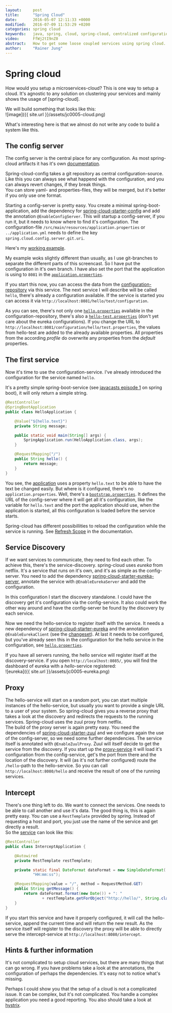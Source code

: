 ```yaml
---
layout:     post
title:      "Spring Cloud"
date:       2016-05-07 12:11:33 +0000
modified:   2016-07-09 11:53:29 +0200
categories: spring cloud
keywords:   java, spring, cloud, spring-cloud, centralized configuration, service-discovery, reverse-proxy, microservice, zuul, configserver, git
video:      FfWj2tI9nZ0
abstract:   How to get some loose coupled services using spring cloud.
author:     "Rainer Jung"
---
```

# Spring cloud

How would you setup a microservices-cloud? This is one way to setup a
cloud. It's agnostic to any solution on clustering your services and
mainly shows the usage of [spring-cloud].

We will build something that looks like this:  
![image]({{ site.url }}/assets/jc0005-cloud.png)

What's interesting here is that we almost do not write any code to build
a system like this.

## The config server

The config server is the central place for any configuration. As most
spring-cloud artifacts it has it's own
[documentation](http://cloud.spring.io/spring-cloud-config/).

Spring-cloud-config takes a git repository as central
configuration-source. Like this you can always see what happend with the
configuration, and you can always revert changes, if they break things.  
You can store yaml- and properties-files, they will be merged, but it's
better if you only use one format.

Starting a config-server is pretty easy. You create a minimal
spring-boot-application, add the dependency for
[spring-cloud-starter-config](http://mvnrepository.com/artifact/org.springframework.cloud/spring-cloud-starter-config)
and add the annotation `@EnableConfigServer`. This will startup a
config-server, if you run it, but it needs to know where to find it's
configuration. The configuration-file
`/src/main/resources/application.properties` or `../application.yml`
needs to define the key `spring.cloud.config.server.git.uri`.

Here's my
[working example](https://github.com/javacasts/jc0005-spring-cloud/tree/config).

My example woks slightly different than usually, as I use git-branches
to separate the different parts of this screencast. So I have put the
configuration in it's own branch. I have also set the port that the
application is using to `8081` in the
[`application.properties`](https://github.com/javacasts/jc0005-spring-cloud/blob/config/src/main/resources/application.properties).

If you start this now, you can access the data from the
[configuration-repository](https://github.com/javacasts/jc0005-spring-cloud/tree/configuration)
via this service. The next service I will describe will be called
`hello`, there's already a configuration available. If the service is
started you can access it via `http://localhost:8081/hello/test/configuration`.

As you can see, there's not only one
[`hello.properties`](https://github.com/javacasts/jc0005-spring-cloud/blob/configuration/hello.properties)
available in the configuration-repository, there's also a
[`hello-test.properties`](https://github.com/javacasts/jc0005-spring-cloud/blob/configuration/hello-test.properties)
(don't yet care about the eureka configurations). If you change the URL
to `http://localhost:8081/configuration/hello/test.properties`, the
values from hello-test are added to the already available properties.
All properties from the according *profile* do overwrite any properties
from the *default* properties.

## The first service

Now it's time to use the configuration-service. I've already introduced
the configuration for the service named `hello`.

It's a pretty simple spring-boot-service (see
[javacasts episode 1](http://www.javacasts.net/spring/boot/2016/01/06/jc0001-spring-boot.html) on spring
boot), it will only return a simple string.

```java
@RestController
@SpringBootApplication
public class HelloApplication {

    @Value("${hello.text}")
    private String message;

    public static void main(String[] args) {
        SpringApplication.run(HelloApplication.class, args);
    }

    @RequestMapping("/")
    public String hello() {
        return message;
    }
}
```

You see, the
[application](https://github.com/javacasts/jc0005-spring-cloud/tree/hello)
uses a property `hello.text` to be able to have the text be changed easily. But
where is it configured, there's no `application.properties`. Well, there's a
[`bootstrap.properties`](https://github.com/javacasts/jc0005-spring-cloud/blob/hello/src/main/resources/bootstrap.properties).
It defines the URL of the config-server where it will get all it's
configuration, like the variable for `hello.text` and the port the
application should use, when the application is started, all this
configuration is loaded before the service starts.

Spring-cloud has different possibillities to reload the configuration
while the service is running. See
[Refresh Scope](http://cloud.spring.io/spring-cloud-static/docs/1.0.x/spring-cloud.html#_refresh_scope)
in the documentation.

## Service Discovery

If we want services to communicate, they need to find each other. To
achieve this, there's the service-discovery. spring-cloud uses *eureka*
from netflix. It's a service that runs on it's own, and it's as simple
as the config-server. You need to add the dependency
[spring-cloud-starter-eureka-server](http://mvnrepository.com/artifact/org.springframework.cloud/spring-cloud-starter-eureka-server),
annotate the service with `@EnableEurekaServer` and add the
configuration.

In this configuration I start the discovery standalone. I could have
the discovery get it's configuration via the config-service. It also
could work the other way around and have the config-server be found by
the discovery by each service.

Now we need the hello-service to register itself with the service. It
needs a new dependency of
[spring-cloud-starter-eureka](http://mvnrepository.com/artifact/org.springframework.cloud/spring-cloud-starter-eureka)
and the annotation `@EnableEurekaClient` (see the
[changeset](https://github.com/javacasts/jc0005-spring-cloud/commit/54eb3e019ba2acd0542f391e80e91987ef92afb5)).
At last it needs to be configured, but you've already seen this in the
configuration for the hello service in the configuration, see
[`hello.properties`](https://github.com/javacasts/jc0005-spring-cloud/blob/configuration/hello.properties).

If you have all servers running, the hello service will register itself
at the discovery-service. if you open `http://localhost:8085/`, you will
find the dashboard of eureka with a *hello*-service registered:  
![eureka]({{ site.url }}/assets/jc0005-eureka.png)

## Proxy

The hello-service will start on a random port, you can start multiple instances
of the hello-service, but usually you want to provide a single URL to a user of
your system. So spring-cloud gives you a reverse proxy that takes a look at the
discovery and redirects the requests to the running services. Spring-cloud uses
the zuul proxy from netflix.  
The build of the proxy server is again pretty easy. You need the dependencies of
[spring-cloud-starter-zuul](http://mvnrepository.com/artifact/org.springframework.cloud/spring-cloud-starter-zuul)
and we configure again the use of the config-server, so we need some further
dependencies. The service itself is annotated with `@EnableZuulProxy`. Zuul
will itself decide to get the service from the discovery. If you start up the
[proxy-service](https://github.com/javacasts/jc0005-spring-cloud/tree/proxy) it
will load it's configuration from the config-service, get's the port from there
and the location of the discovery. It will (as it's not further configured)
route the `/hello`-path to the hello-service. So you can call
`http://localhost:8080/hello` and receive the result of one of the running
services.

## Intercept

There's one thing left to do. We want to connect the services. One needs to be
able to call another and use it's data. The good thing is, this is again pretty
easy. You can use a `RestTemplate` provided by spring. Instead of requesting a
host and port, you just use the name of the service and get directly a
result.  
So the
[service](https://github.com/javacasts/jc0005-spring-cloud/tree/intercept) can
look like this:

```java
@RestController
public class InterceptApplication {

    @Autowired
    private RestTemplate restTemplate;

    private static final DateFormat dateFormat = new SimpleDateFormat(
            "HH:mm:ss");

    @RequestMapping(value = "/", method = RequestMethod.GET)
    public String getMessage() {
        return dateFormat.format(new Date()) + ": "
                + restTemplate.getForObject("http://hello/", String.class);
    }
}
```

If you start this service and have it properly configured, it will call the
hello-service, append the current time and will return the new result. As the
service itself will register to the discovery the proxy will be able to
directly serve the intercept-service at `http://localhost:8080/intercept`.

## Hints & further information

It's not complicated to setup cloud services, but there are many things that
can go wrong. If you have problems take a look at the annotations, the
configuration of perhaps the dependencies. It's easy not to notice what's
missing.

Perhaps I could show you that the setup of a cloud is not a complicated issue.
It can be complex, but it's not complicated. You handle a complex application
you need a good reporting. You also should take a look at
[hystrix](http://projects.spring.io/spring-cloud/spring-cloud.html#_circuit_breaker_hystrix_dashboard).

